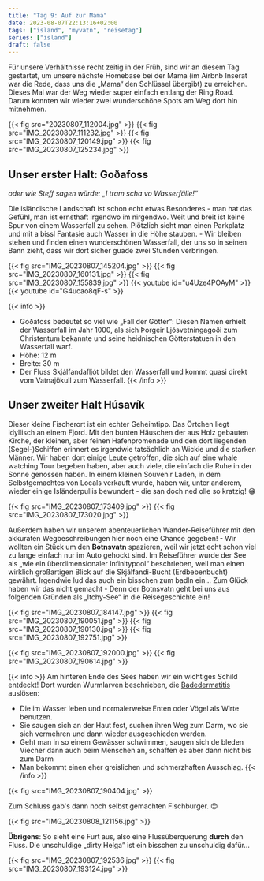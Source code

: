 ```yaml
---
title: "Tag 9: Auf zur Mama"
date: 2023-08-07T22:13:16+02:00
tags: ["island", "myvatn", "reisetag"]
series: ["island"]
draft: false
---
```


Für unsere Verhältnisse recht zeitig in der Früh, sind wir an diesem Tag gestartet, um unsere nächste Homebase bei der Mama (im Airbnb Inserat war die Rede, dass uns die „Mama“ den Schlüssel übergibt) zu erreichen. Dieses Mal war der Weg wieder super einfach entlang der Ring Road. Darum konnten wir wieder zwei wunderschöne Spots am Weg dort hin mitnehmen. 

{{< fig src="20230807_112004.jpg" >}}
{{< fig src="IMG_20230807_111232.jpg" >}}
{{< fig src="IMG_20230807_120149.jpg" >}}
{{< fig src="IMG_20230807_125234.jpg" >}}


## Unser erster Halt: **Goðafoss**

*oder wie Steff sagen würde: „I tram scha vo Wasserfälle!“*


Die isländische Landschaft ist schon echt etwas Besonderes - man hat das Gefühl, man ist ernsthaft irgendwo im nirgendwo. Weit und breit ist keine Spur von einem Wasserfall zu sehen. Plötzlich sieht man einen Parkplatz und mit a bissl Fantasie auch Wasser in die Höhe stauben. - Wir bleiben stehen und finden einen wunderschönen Wasserfall, der uns so in seinen Bann zieht, dass wir dort sicher guade zwei Stunden verbringen.

{{< fig src="IMG_20230807_145204.jpg" >}}
{{< fig src="IMG_20230807_160131.jpg" >}}
{{< fig src="IMG_20230807_155839.jpg" >}}
{{< youtube id="u4Uze4POAyM" >}}
{{< youtube id="G4ucao8qF-s" >}}

{{< info >}}
- Goðafoss bedeutet so viel wie „Fall der Götter“: Diesen Namen erhielt der Wasserfall im Jahr 1000, als sich Þorgeir Ljósvetningagoði zum Christentum bekannte und seine heidnischen Götterstatuen in den Wasserfall warf. 
- Höhe: 12 m 
- Breite: 30 m
- Der Fluss Skjálfandafljót bildet den Wasserfall und kommt quasi direkt vom Vatnajökull zum Wasserfall.
{{< /info >}}

## Unser zweiter Halt **Húsavík**

Dieser kleine Fischerort ist ein echter Geheimtipp. Das Örtchen liegt idyllisch an einem Fjord. Mit den bunten Häuschen der aus Holz gebauten Kirche, der kleinen, aber feinen Hafenpromenade und den dort liegenden (Segel-)Schiffen erinnert es irgendwie tatsächlich an Wickie und die starken Männer. Wir haben dort einige Leute getroffen, die sich auf eine whale watching Tour begeben haben, aber auch viele, die einfach die Ruhe in der Sonne genossen haben. In einem kleinen Souvenir Laden, in dem Selbstgemachtes von Locals verkauft wurde, haben wir, unter anderem, wieder einige Isländerpullis bewundert - die san doch ned olle so kratzig! 😁

{{< fig src="IMG_20230807_173409.jpg" >}}
{{< fig src="IMG_20230807_173020.jpg" >}}

Außerdem haben wir unserem abenteuerlichen Wander-Reiseführer mit den akkuraten Wegbeschreibungen hier noch eine Chance gegeben! - Wir wollten ein Stück um den **Botnsvatn** spazieren, weil wir jetzt echt schon viel zu lange einfach nur im Auto gehockt sind. Im Reiseführer wurde der See als „wie ein überdimensionaler Infinitypool“ beschrieben, weil man einen wirklich großartigen Blick auf die Skjálfandi-Bucht (Erdbebenbucht) gewährt. Irgendwie lud das auch ein bisschen zum badln ein… Zum Glück haben wir das nicht gemacht - Denn der Botnsvatn geht bei uns aus folgenden Gründen als „Itchy-See“ in die Reisegeschichte ein! 

{{< fig src="IMG_20230807_184147.jpg" >}}
{{< fig src="IMG_20230807_190051.jpg" >}}
{{< fig src="IMG_20230807_190130.jpg" >}}
{{< fig src="IMG_20230807_192751.jpg" >}}

{{< fig src="IMG_20230807_192000.jpg" >}}
{{< fig src="IMG_20230807_190614.jpg" >}}

{{< info >}}
Am hinteren Ende des Sees haben wir ein wichtiges Schild entdeckt! Dort wurden Wurmlarven beschrieben, die [Badedermatitis](https://de.m.wikipedia.org/wiki/Zerkariendermatitis) auslösen:

- Die im Wasser leben und normalerweise Enten oder Vögel als Wirte benutzen. 
- Sie saugen sich an der Haut fest, suchen ihren Weg zum Darm, wo sie sich vermehren und dann wieder ausgeschieden werden. 
- Geht man in so einem Gewässer  schwimmen, saugen sich de bleden Viecher dann auch beim Menschen an, schaffen es aber dann nicht bis zum Darm
- Man bekommt einen eher greislichen und schmerzhaften Ausschlag. 
{{< /info >}}

{{< fig src="IMG_20230807_190404.jpg" >}}

Zum Schluss gab's dann noch selbst gemachten Fischburger. :blush:

{{< fig src="IMG_20230808_121156.jpg" >}}

**Übrigens**: So sieht eine Furt aus, also eine Flussüberquerung **durch** den Fluss.
Die unschuldige „dirty Helga” ist ein bisschen zu unschuldig dafür…

{{< fig src="IMG_20230807_192536.jpg" >}}
{{< fig src="IMG_20230807_193124.jpg" >}}

